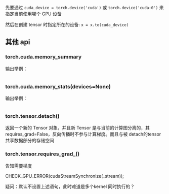 
先要通过 `cuda_device = torch.device('cuda')` 或 `torch.device('cuda:0')` 来指定当前使用哪个 GPU 设备

然后在创建 tensor 时指定所在的设备: `x = x.to(cuda_device)`

## 其他 api

### torch.cuda.memory_summary
输出举例：
```

```

### torch.cuda.memory_stats(devices=None)

输出举例：
```

```

### torch.tensor.detach()
返回一个新的 Tensor 对象，并且新 Tensor 是与当前的计算图分离的，其 requires_grad=False，反向传播时不参与计算梯度。而且与被 detach的tensor共享数据部分的存储空间

### torch.tensor.requires_grad_()
告知需要梯度

CHECK_GPU_ERROR(cudaStreamSynchronize(_stream));

疑问：默认不设置上述语句，此时难道是多个kernel 同时执行的？
